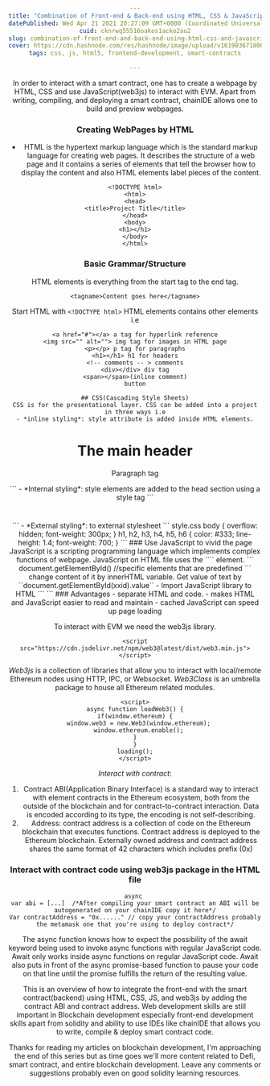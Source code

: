 ```yaml
---
title: "Combination of Front-end & Back-end using HTML, CSS & JavaScript(web3Js) to Interact with Smart Contract"
datePublished: Wed Apr 21 2021 20:27:09 GMT+0000 (Coordinated Universal Time)
cuid: cknrwq55516oakos1acko2au2
slug: combination-of-front-end-and-back-end-using-html-css-and-javascriptweb3js-to-interact-with-smart-contract
cover: https://cdn.hashnode.com/res/hashnode/image/upload/v1619036718004/w_JRtuv0c.png
tags: css, js, html5, frontend-development, smart-contracts

---
```


In order to interact with a smart contract, one has to create a webpage by HTML, CSS and use JavaScript(web3js) to interact with EVM. Apart from writing, compiling, and deploying a smart contract, chainIDE allows one to build and preview webpages. 

### Creating WebPages by HTML 
- HTML is the hypertext markup language which is the standard markup language for creating web pages. It describes the structure of a web page and it contains a series of elements that tell the browser how to display the content and also HTML elements label pieces of the content.
```
<!DOCTYPE html>
<html>
<head>
<title>Project Title</title>
</head>
<body>
<h1></h1>
</body>
</html>
```
### Basic Grammar/Structure
HTML elements is everything from the start tag to the end tag. 
```
<tagname>Content goes here</tagname>
```
Start HTML with ```<!DOCTYPE html>``` HTML elements contains other elements i.e 
```
<a href="#"></a> a tag for hyperlink reference
<img src="" alt=""> img tag for images in HTML page
<p></p> p tag for paragraphs
<h1></h1> h1 for headers
<!-- comments -- > comments
<div></div> div tag
<span></span>(inline comment)
button

## CSS(Cascading Style Sheets)
CSS is for the presentational layer. CSS can be added into a project in three ways i.e
- *inline styling*: style attribute is added inside HTML elements.
```
<h1 style="text-color: blue">The main header</h1>
<p style="text-color: white">Paragraph tag</p>
```
- *Internal styling*: style elements are added to the head section using a style tag
```
<!DOCTYPE html>
<html>
<head>
<title>Project Title</title>
<style>
body {
 text-align: center;
margin: auto;
}
.one {
justiffy-content: center;
text-color: blue
}
</style>
</head>
<body>
<h1 class="one"></h1>
</body>
</html>
```
- *External styling*: <link> to external stylesheet 
```
style.css
body {
overflow: hidden;
font-weight: 300px;
}
h1,
h2,
h3,
h4,
h5,
h6 {
  color: #333;
  line-height: 1.4;
  font-weight: 700;
}
```
### Use JavaScript to vivid the page
JavaScript is a scripting programming language which implements complex functions of webpage. JavaScript on HTML file uses the ``<script></script>`` element.
```
document.getElementById() //specific elements that are predefined
<script>
 function click123() {
 var a = document.getElementByID("info")
a.innerHTML = a.innerHTML + "<h5>" + "123" + "</h5>" 
}
</script>
```
change content of it by innerHTML variable. Get value of text by ``document.getElementById(xxid).value``
- Import JavaScript library to HTML
```
<script src="myScript.js"></script>
```
### Advantages 
- separate HTML and code. 
- makes HTML and JavaScript easier to read and maintain 
- cached JavaScript can speed up page loading

To interact with EVM we need the web3js library.
```
<script src="https://cdn.jsdelivr.net/npm/web3@latest/dist/web3.min.js"></script>
```
*Web3js* is a collection of libraries that allow you to interact with local/remote Ethereum nodes using HTTP, IPC, or Websocket. *Web3Class* is an umbrella package to house all Ethereum related modules.
```
<script>
async function loadWeb3() {
if(window.ethereum) {
  window.web3 = new.Web3(window.ethereum);
  window.ethereum.enable();
}
}
loading();
</script>
```
*Interact with contract*:
1. Contract ABI(Application Binary Interface) is a standard way to interact with element contracts in the Ethereum ecosystem, both from the outside of the blockchain and for contract-to-contract interaction. Data is encoded according to its type, the encoding is not self-describing.
2. Address: contract address is a collection of code on the Ethereum blockchain that executes functions. Contract address is deployed to the Ethereum blockchain. Externally owned address and contract address shares the same format of 42 characters which includes prefix (0x)

### Interact with contract code using web3js package in the HTML file
```
async 
var abi = [...]  /*After compiling your smart contract an ABI will be autogenerated on your chainIDE copy it here*/
Var contractAddress = "0x......" // copy your contractAddress probably the metamask one that you're using to deploy contract*/
```
The async function knows how to expect the possibility of the await keyword being used to invoke async functions with regular JavaScript code.
Await only works inside async functions on regular JavaScript code. Await also puts in front of the async promise-based function to pause your code on that line until the promise fulfills the return of the resulting value.

This is an overview of how to integrate the front-end with the smart contract(backend) using HTML, CSS, JS, and web3js by adding the contract ABI and contract address.  Web development skills are still important in Blockchain development especially front-end development skills apart from solidity and ability to use IDEs like chainIDE that allows you to write, compile & deploy smart contract code.

 Thanks for reading my articles on blockchain development, I'm approaching the end of this series but as time goes we'll more content related to Defi, smart contract, and entire blockchain development. Leave any comments or suggestions probably even on good solidity learning resources.